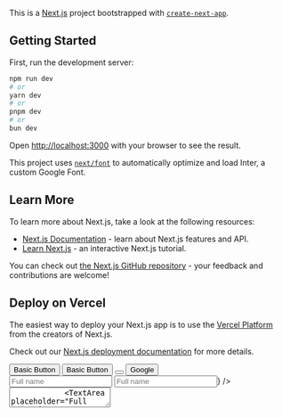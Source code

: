 This is a [Next.js](https://nextjs.org/) project bootstrapped with [`create-next-app`](https://github.com/vercel/next.js/tree/canary/packages/create-next-app).

## Getting Started

First, run the development server:

```bash
npm run dev
# or
yarn dev
# or
pnpm dev
# or
bun dev
```

Open [http://localhost:3000](http://localhost:3000) with your browser to see the result.

This project uses [`next/font`](https://nextjs.org/docs/basic-features/font-optimization) to automatically optimize and load Inter, a custom Google Font.

## Learn More

To learn more about Next.js, take a look at the following resources:

- [Next.js Documentation](https://nextjs.org/docs) - learn about Next.js features and API.
- [Learn Next.js](https://nextjs.org/learn) - an interactive Next.js tutorial.

You can check out [the Next.js GitHub repository](https://github.com/vercel/next.js/) - your feedback and contributions are welcome!

## Deploy on Vercel

The easiest way to deploy your Next.js app is to use the [Vercel Platform](https://vercel.com/new?utm_medium=default-template&filter=next.js&utm_source=create-next-app&utm_campaign=create-next-app-readme) from the creators of Next.js.

Check out our [Next.js deployment documentation](https://nextjs.org/docs/deployment) for more details.


<div className="w-full p-10">
        <div className="max-w-2xl mx-auto">
          <Card title="Ui components">
            <div className="grid grid-cols-4">
              <Button>Basic Button</Button>
              <Button>
                <AiOutlineHome/>
                Basic Button
                </Button>
                <Button isIcon>
                  <FaRegUser/>
                  </Button>
                  <Button link="https://www.google.com">Google</Button>
            </div>
            <Input type="text" placeholder="Full name"/>
            <Input type="text" placeholder="Full name" icon={<FaRegUser />} />
            <TextArea placeholder="Full name"  />
            <TextArea placeholder="Full name" icon={<FaRegUser />} />
            <Profile/>
            <MagneticWrapper className="w-[350px]">
              <FancyButton text="Contact me" icon={<FaArrowRight/>} />
            </MagneticWrapper>

            <MagneticWrapper className="">
              <ScrollDown/>
            </MagneticWrapper>
          </Card>
        </div>
      </div>
    )}
    </WaterWaveWrapper>
  );